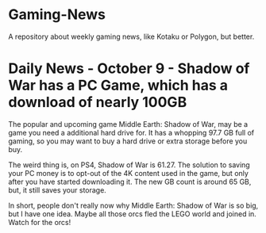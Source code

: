 # Gaming-News
A repository about weekly gaming news, like Kotaku or Polygon, but better.
# Daily News - October 9 - Shadow of War has a PC Game, which has a download of nearly 100GB
The popular and upcoming game Middle Earth: Shadow of War, may be a game you need a additional hard drive for. It has a whopping 97.7 GB full of gaming, so you may want to buy a hard drive or extra storage before you buy.

The weird thing is, on PS4, Shadow of War is 61.27. The solution to saving your PC money is to opt-out of the 4K content used in the game, but only after you have started downloading it. The new GB count is around 65 GB, but, it still saves your storage.

In short, people don't really now why Middle Earth: Shadow of War is so big, but I have one idea. Maybe all those orcs fled the LEGO world and joined in. Watch for the orcs!
